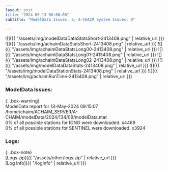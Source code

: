 ```yaml
---
layout: post
title: "2024-05-13 08:00:00"
subtitle: "ModelData Issues: 2; A-CHAIM System Issues: 0"

---
```


![]({{ "/assets/img/modelDataDataStatsShort-2413408.png" | relative_url }})
![]({{ "/assets/img/achaimDataStatsShort-2413408.png" | relative_url }})
![]({{ "/assets/img/achaimDataStatsLong00-2413408.png" | relative_url }})
![]({{ "/assets/img/achaimDataStatsLong01-2413408.png" | relative_url }})
![]({{ "/assets/img/achaimDataStatsLong02-2413408.png" | relative_url }})
![]({{ "/assets/img/modelDataDataStats-2413408.png" | relative_url }})
![]({{ "/assets/img/modelDataStationStats-2413408.png" | relative_url }})
![]({{ "/assets/img/achaimRunTime-2413408.png" | relative_url }})


### ModelData Issues:  
  
{: .box-warning}  
 ModelData report for 13-May-2024 09:15:07   
 /home/chaim/ACHAIM_SERVER/A-CHAIM/modelData/2024/134/09/modelData.mat   
 0% of all possible stations for IONO were downloaded. x4469   
 0% of all possible stations for SENTINEL were downloaded. x3924   
  


### Logs:  
  
{: .box-note}  
[Logs.zip]({{ "/assets/other/logs.zip" | relative_url }})  
[Log Info]({{ "/logInfo" | relative_url }})  
